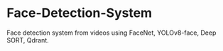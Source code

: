 # Face-Detection-System
Face detection system from videos using FaceNet, YOLOv8-face, Deep SORT, Qdrant.
